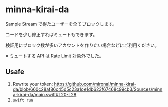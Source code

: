 # minna-kirai-da

Sample Stream で得たユーザーを全てブロックします。

コードを少し修正すればミュートもできます。

検証用にブロック数が多いアカウントを作りたい場合などにご利用ください。

※ ミュートする API は Rate Limit 対象外でした。


## Usafe

1. Rewrite your token: https://github.com/mironal/minna-kirai-da/blob/660c28af86c45d5c23a1ce1db623f67468c99cb3/Sources/minna-kirai-da/main.swift#L20-L28
2. `swift run`
